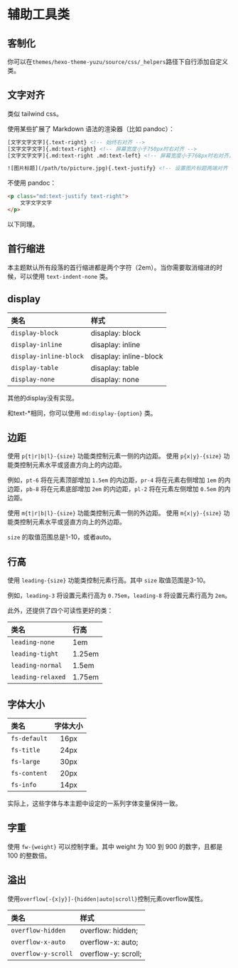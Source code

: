 # 辅助工具类

## 客制化

你可以在`themes/hexo-theme-yuzu/source/css/_helpers`路径下自行添加自定义类。

## 文字对齐

类似 tailwind css。

使用某些扩展了 Markdown 语法的渲染器（比如 pandoc）：

```html
[文字文字文字]{.text-right} <!-- 始终右对齐 -->
[文字文字文字]{.md:text-right} <!-- 屏幕宽度小于750px时右对齐 -->
[文字文字文字]{.md:text-right .md:text-left} <!-- 屏幕宽度小于768px时右对齐，默认左对齐 -->

![图片标题](/path/to/picture.jpg){.text-justify} <!-- 设置图片标题两端对齐 -->
```

不使用 pandoc：

```html
<p class="md:text-justify text-right">
    文字文字文字
</p>
```

以下同理。

## 首行缩进

本主题默认所有段落的首行缩进都是两个字符（2em）。当你需要取消缩进的时候，可以使用 `text-indent-none` 类。

## display

| 类名                   | 样式                   |
| :--------------------- | :--------------------- |
| `display-block`        | disaplay: block        |
| `display-inline`       | disaplay: inline       |
| `display-inline-block` | disaplay: inline-block |
| `display-table`        | disaplay: table        |
| `display-none`         | disaplay: none         |

其他的display没有实现。

和text-*相同，你可以使用 `md:display-{option}` 类。

## 边距

使用 `p{t|r|b|l}-{size}` 功能类控制元素一侧的内边距。
使用 `p{x|y}-{size}` 功能类控制元素水平或竖直方向上的内边距。

例如，`pt-6` 将在元素顶部增加 `1.5em` 的内边距，`pr-4` 将在元素右侧增加 `1em` 的内边距，`pb-8` 将在元素底部增加 `2em` 的内边距，`pl-2` 将在元素左侧增加 `0.5em` 的内边距。

使用 `m{t|r|b|l}-{size}` 功能类控制元素一侧的外边距。
使用 `m{x|y}-{size}` 功能类控制元素水平或竖直方向上的外边距。

`size` 的取值范围总是1-10，或者auto。

## 行高

使用 `leading-{size}` 功能类控制元素行高。其中 `size` 取值范围是3-10。

例如，`leading-3` 将设置元素行高为 `0.75em`，`leading-8` 将设置元素行高为 `2em`。

此外，还提供了四个可读性更好的类：

| 类名              | 行高   |
| :---------------- | :----- |
| `leading-none`    | 1em    |
| `leading-tight`   | 1.25em |
| `leading-normal`  | 1.5em  |
| `leading-relaxed` | 1.75em |

## 字体大小

| 类名         | 字体大小 |
| :----------- | :------: |
| `fs-default` |   16px   |
| `fs-title`   |   24px   |
| `fs-large`   |   30px   |
| `fs-content` |   20px   |
| `fs-info`    |   14px   |

实际上，这些字体与本主题中设定的一系列字体变量保持一致。

## 字重

使用 `fw-{weight}` 可以控制字重。其中 weight 为 100 到 900 的数字，且都是 100 的整数倍。

## 溢出

使用`overflow[-{x|y}]-{hidden|auto|scroll}`控制元素overflow属性。

| 类名                | 样式                |
| :------------------ | :------------------ |
| `overflow-hidden`   | overflow: hidden;   |
| `overflow-x-auto`   | overflow-x: auto;   |
| `overflow-y-scroll` | overflow-y: scroll; |
